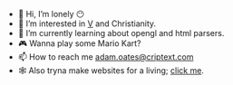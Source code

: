 - 👋 Hi, I’m lonely 😶
- 👀 I’m interested in [V](https://vlang.io/) and Christianity.
- 🌱 I’m currently learning about opengl and html parsers.
- 🎮 Wanna play some Mario Kart?
- 📫 How to reach me adam.oates@criptext.com
- 🕸️ Also tryna make websites for a living; [click me](https://adamoates.me/).
